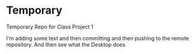 # Temporary
Temporary Repo for Class Project 1

I'm adding some text and then committing and then pushing to the remote repository.  And then see what the Desktop does
